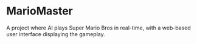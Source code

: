 # MarioMaster
 A project where AI plays Super Mario Bros in real-time, with a web-based user interface displaying the gameplay.
